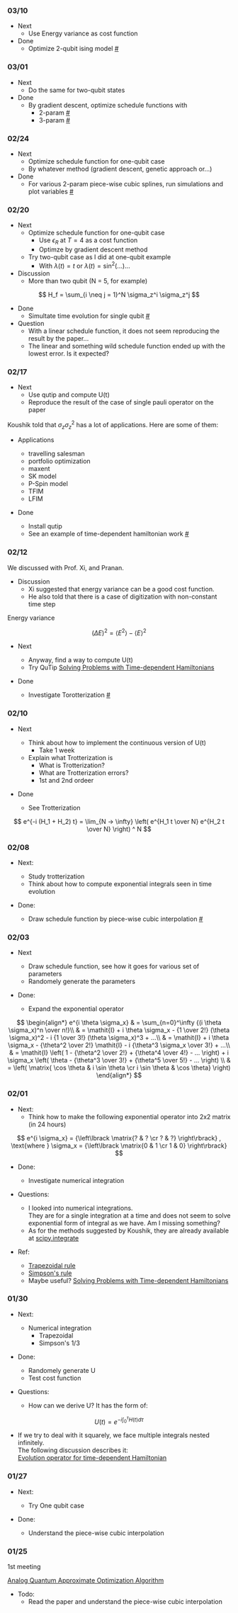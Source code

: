 ### 03/10

- Next
  - Use Energy variance as cost function
- Done
  - Optimize 2-qubit ising model [#](https://github.com/kayhide/qst-tfm/tree/main/output/ising/2params_optimizing)

### 03/01

- Next
  - Do the same for two-qubit states
- Done
  - By gradient descent, optimize schedule functions with
    - 2-param [#](https://github.com/kayhide/qst-tfm/tree/main/output/one_qubit/2params_optimizing)
    - 3-param [#](https://github.com/kayhide/qst-tfm/tree/main/output/one_qubit/3params_optimizing)

### 02/24

- Next
  - Optimize schedule function for one-qubit case
  - By whatever method (gradient descent, genetic approach or...)
- Done
  - For various 2-param piece-wise cubic splines, run simulations and plot variables [#](https://github.com/kayhide/qst-tfm/tree/main/src/one_qubit#2-param-piece-wise-cubic-interpolations)

### 02/20

- Next
  - Optimize schedule function for one-qubit case
    - Use $\epsilon_R$ at $T = 4$ as a cost function
    - Optimze by gradient descent method
  - Try two-qubit case as I did at one-qubit example
    - With $\lambda(t) = t$ or $\lambda(t) = \sin^2(...)$...
- Discussion
  - More than two qubit (N = 5, for example)

$$
H_f = \sum_{i \neq j = 1}^N \sigma_z^i \sigma_z^j
$$

- Done
  - Simultate time evolution for single qubit [#](https://github.com/kayhide/qst-tfm/tree/main/src/one_qubit#simulated-time-evolution)
- Question
  - With a linear schedule function, it does not seem reproducing the result by the paper...
  - The linear and something wild schedule function ended up with the lowest error. Is it expected?

### 02/17

- Next
  - Use qutip and compute U(t)
  - Reproduce the result of the case of single pauli operator on the paper

Koushik told that $\sigma_z \sigma_z^2$ has a lot of applications.
Here are some of them:

- Applications
  - travelling salesman
  - portfolio optimization
  - maxent
  - SK model
  - P-Spin model
  - TFIM
  - LFIM

- Done
  - Install qutip
  - See an example of time-dependent hamiltonian work [#](https://github.com/kayhide/qst-tfm/tree/main/src/qutip_sandbox)

### 02/12

We discussed with Prof. Xi, and Pranan.

- Discussion
  - Xi suggested that energy variance can be a good cost function.
  - He also told that there is a case of digitization with non-constant time step

Energy variance

$$
(\Delta E)^2 = \langle E^2 \rangle - \langle E \rangle ^2
$$

- Next
  - Anyway, find a way to compute U(t)
  - Try QuTip
    [Solving Problems with Time-dependent Hamiltonians](https://qutip.org/docs/latest/guide/dynamics/dynamics-time.html)

- Done
  - Investigate Torotterization [#](https://github.com/kayhide/qst-tfm/tree/main/doc/trotterization.md)

### 02/10

- Next
  - Think about how to implement the continuous version of U(t)
    - Take 1 week
  - Explain what Trotterization is
    - What is Trotterization?
    - What are Trotterization errors?
    - 1st and 2nd ordeer

- Done
  - See Trotterization

$$
e^{-i (H_1 + H_2) t} = \lim_{N -> \infty} \left( e^{H_1 t \over N} e^{H_2 t \over N} \right) ^ N
$$

### 02/08

- Next:
  - Study trotterization
  - Think about how to compute exponential integrals seen in time evolution

- Done:
  - Draw schedule function by piece-wise cubic interpolation [#](https://github.com/kayhide/qst-tfm/tree/main/src/cubic_hermite_spline)
 
### 02/03

- Next
  - Draw schedule function, see how it goes for various set of parameters
  - Randomely generate the parameters

- Done:
  - Expand the exponential operator

$$
\begin{align*}
e^{i \theta \sigma_x} & = \sum_{n=0}^\infty {(i \theta \sigma_x)^n \over n!}\\
               & = \mathit{I} + i \theta \sigma_x - {1 \over 2!} (\theta \sigma_x)^2 - i {1 \over 3!} (\theta \sigma_x)^3 + ...\\
               & = \mathit{I} + i \theta \sigma_x - {\theta^2 \over 2!} \mathit{I} - i {\theta^3 \sigma_x \over 3!} + ...\\
               & = \mathit{I} \left( 1 - {\theta^2 \over 2!} + {\theta^4 \over 4!} - ... \right) + i \sigma_x \left( \theta - {\theta^3 \over 3!} + {\theta^5 \over 5!} - ... \right) \\
               & = \left( \matrix{ \cos \theta & i \sin \theta \cr i \sin \theta & \cos \theta} \right)
\end{align*}
$$


### 02/01

- Next:
  - Think how to make the following exponential operator into 2x2 matrix (in 24 hours)

$$ e^{i \sigma_x}  = {\left\lbrack \matrix{? & ? \cr ? & ?} \right\rbrack}
, \text{where } \sigma_x = {\left\lbrack \matrix{0 & 1 \cr 1 & 0} \right\rbrack}
$$

- Done:
  - Investigate numerical integration

- Questions:
  - I looked into numerical integrations.  
    They are for a single integration at a time and does not seem to solve exponential form of integral as we have.
    Am I missing something?
  - As for the methods suggested by Koushik, they are already available at [scipy.integrate](https://docs.scipy.org/doc/scipy/tutorial/integrate.html)

- Ref:
  - [Trapezoidal rule](https://en.wikipedia.org/wiki/Trapezoidal_rule)
  - [Simpson's rule](https://en.m.wikipedia.org/wiki/Simpson's_rule)
  - Maybe useful? [Solving Problems with Time-dependent Hamiltonians](https://qutip.org/docs/latest/guide/dynamics/dynamics-time.html)

### 01/30

- Next:
  - Numerical integration
    - Trapezoidal
    - Simpson's 1/3

- Done:
  - Randomely generate U
  - Test cost function

- Questions:
  - How can we derive U? It has the form of: 

$$ U(t) = e^{-i \int_0^\tau H(t) d\tau} $$

  - If we try to deal with it squarely, we face multiple integrals nested infinitely.  
    The following discussion describes it:  
    [Evolution operator for time-dependent Hamiltonian](https://physics.stackexchange.com/questions/45455/evolution-operator-for-time-dependent-hamiltonian)
 
### 01/27

- Next:
  - Try One qubit case

- Done:
  - Understand the piece-wise cubic interpolation

### 01/25

1st meeting

[Analog Quantum Approximate Optimization Algorithm](https://arxiv.org/abs/2112.07461)

- Todo:
  - Read the paper and understand the piece-wise cubic interpolation

